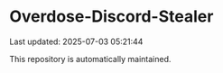 # Overdose-Discord-Stealer

Last updated: 2025-07-03 05:21:44

This repository is automatically maintained.
